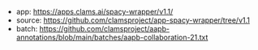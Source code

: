 * app: https://apps.clams.ai/spacy-wrapper/v1.1/
* source: https://github.com/clamsproject/app-spacy-wrapper/tree/v1.1
* batch: https://github.com/clamsproject/aapb-annotations/blob/main/batches/aapb-collaboration-21.txt
